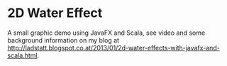 2D Water Effect
===============

A small graphic demo using JavaFX and Scala, see video and some background information on my blog at 
http://ladstatt.blogspot.co.at/2013/01/2d-water-effects-with-javafx-and-scala.html.
